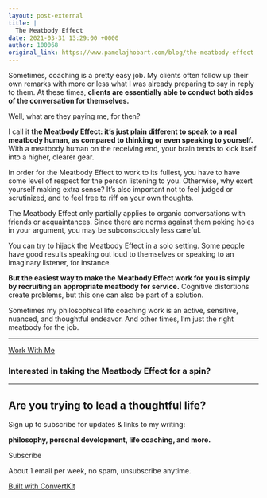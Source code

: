 ```yaml
---
layout: post-external
title: |
  The Meatbody Effect
date: 2021-03-31 13:29:00 +0000
author: 100068
original_link: https://www.pamelajhobart.com/blog/the-meatbody-effect
---
```


Sometimes, coaching is a pretty easy job. My clients often follow up their own remarks with more or less what I was already preparing to say in reply to them. At these times, **clients are essentially able to conduct both sides of the conversation for themselves.**

Well, what are they paying me, for then?

I call it **the Meatbody Effect: it’s just plain different to speak to a real meatbody human, as compared to thinking or even speaking to yourself.** With a meatbody human on the receiving end, your brain tends to kick itself into a higher, clearer gear.

In order for the Meatbody Effect to work to its fullest, you have to have some level of respect for the person listening to you. Otherwise, why exert yourself making extra sense? It’s also important not to feel judged or scrutinized, and to feel free to riff on your own thoughts.

The Meatbody Effect only partially applies to organic conversations with friends or acquaintances. Since there are norms against them poking holes in your argument, you may be subconsciously less careful.

You can try to hijack the Meatbody Effect in a solo setting. Some people have good results speaking out loud to themselves or speaking to an imaginary listener, for instance.

**But the easiest way to make the Meatbody Effect work for you is simply by recruiting an appropriate meatbody for service.** Cognitive distortions create problems, but this one can also be part of a solution.

Sometimes my philosophical life coaching work is an active, sensitive, nuanced, and thoughtful endeavor. And other times, I’m just the right meatbody for the job.

* * *
[Work With Me](https://www.pamelajhobart.com/work-with-me)
### Interested in taking the Meatbody Effect for a spin?

* * *

## Are you trying to lead a thoughtful life?

Sign up to subscribe for updates & links to my writing:

**philosophy, personal development, life coaching, and more.**

Subscribe

About 1 email per week, no spam, unsubscribe anytime.

[Built with ConvertKit](https://convertkit.com?utm_source=dynamic&utm_medium=referral&utm_campaign=poweredby&utm_content=form)
